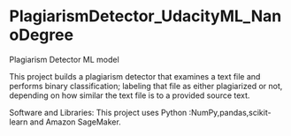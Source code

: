 # PlagiarismDetector_UdacityML_NanoDegree
Plagiarism Detector ML model

This project builds a plagiarism detector that examines a text file and performs binary classification; labeling that file as either plagiarized or not, depending on how similar the text file is to a provided source text.

Software and Libraries:  This project uses Python :NumPy,pandas,scikit-learn and Amazon SageMaker. 


